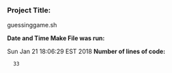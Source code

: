 ### Project Title:
guessinggame.sh

**Date and Time Make File was run:**

Sun Jan 21 18:06:29 EST 2018
**Number of lines of code:**

      33
